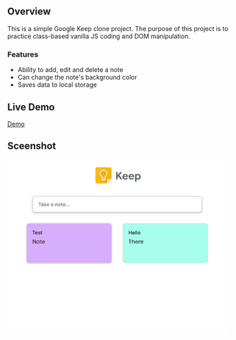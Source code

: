 ## Overview

This is a simple Google Keep clone project. The purpose of this project is to practice class-based vanilla JS coding and DOM manipulation.

### Features

- Ability to add, edit and delete a note
- Can change the note's background color
- Saves data to local storage

## Live Demo

[Demo](https://nuutri-google-keep-clone.netlify.app/)

## Sceenshot

![Screenshot](https://github.com/emmanesgana/google-keep-clone/blob/main/preview/Preview.png)

